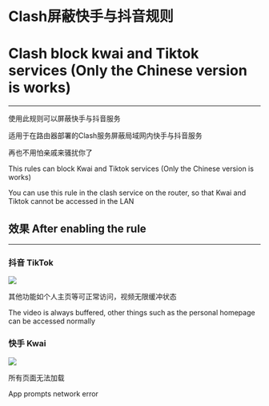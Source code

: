 # Clash屏蔽快手与抖音规则

# Clash block kwai and Tiktok services (Only the Chinese version is works)

---------

使用此规则可以屏蔽快手与抖音服务

适用于在路由器部署的Clash服务屏蔽局域网内快手与抖音服务

再也不用怕亲戚来骚扰你了

This rules can block Kwai and Tiktok services (Only the Chinese version is works)

You can use this rule in the clash service on the router, so that Kwai and Tiktok cannot be accessed in the LAN



## 效果 After enabling the rule

-----

### 抖音 TikTok

![](https://cdn.jsdelivr.net/gh/XmLinkia/test/235E726D21987297202B59B0D6C539B6.jpg)

其他功能如个人主页等可正常访问，视频无限缓冲状态

The video is always buffered, other things such as the personal homepage can be accessed normally



### 快手 Kwai

![](https://cdn.jsdelivr.net/gh/XmLinkia/test/6%7B4GNF17CN3W1L%7D69%5DB5PVU.png)

所有页面无法加载

App prompts network error
